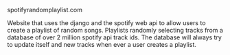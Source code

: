 spotifyrandomplaylist.com

Website that uses the django and the spotify web api to allow users to create a playlist of random songs. Playlists randomly selecting tracks from a database of over 2 million spotify api track ids. The database will always try to update itself and new tracks when ever a user creates a playlist.
